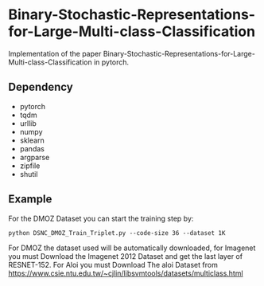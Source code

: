 # Binary-Stochastic-Representations-for-Large-Multi-class-Classification

Implementation of the paper Binary-Stochastic-Representations-for-Large-Multi-class-Classification in pytorch.


## Dependency ##
* pytorch
* tqdm
* urllib
* numpy
* sklearn
* pandas
* argparse
* zipfile
* shutil

## Example ##

For the DMOZ Dataset you can start the training step by: 

```
python DSNC_DMOZ_Train_Triplet.py --code-size 36 --dataset 1K
```
For DMOZ the dataset used will be automatically downloaded, for Imagenet you must Download the Imagenet 2012 Dataset and get the last layer of RESNET-152. For Aloi you must Download The aloi Dataset from https://www.csie.ntu.edu.tw/~cjlin/libsvmtools/datasets/multiclass.html
